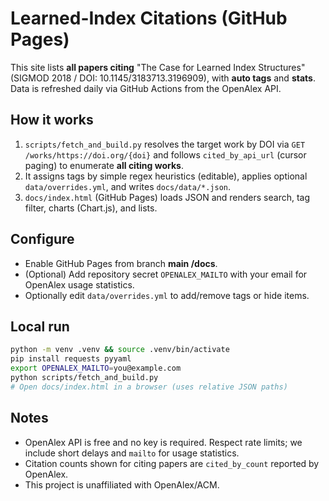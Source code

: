 # Learned-Index Citations (GitHub Pages)

This site lists **all papers citing** "The Case for Learned Index Structures" (SIGMOD 2018 / DOI: 10.1145/3183713.3196909), with **auto tags** and **stats**. Data is refreshed daily via GitHub Actions from the OpenAlex API.

## How it works
1. `scripts/fetch_and_build.py` resolves the target work by DOI via `GET /works/https://doi.org/{doi}` and follows `cited_by_api_url` (cursor paging) to enumerate **all citing works**.
2. It assigns tags by simple regex heuristics (editable), applies optional `data/overrides.yml`, and writes `docs/data/*.json`.
3. `docs/index.html` (GitHub Pages) loads JSON and renders search, tag filter, charts (Chart.js), and lists.

## Configure
- Enable GitHub Pages from branch **main /docs**.
- (Optional) Add repository secret `OPENALEX_MAILTO` with your email for OpenAlex usage statistics.
- Optionally edit `data/overrides.yml` to add/remove tags or hide items.

## Local run
```bash
python -m venv .venv && source .venv/bin/activate
pip install requests pyyaml
export OPENALEX_MAILTO=you@example.com
python scripts/fetch_and_build.py
# Open docs/index.html in a browser (uses relative JSON paths)
```

## Notes

* OpenAlex API is free and no key is required. Respect rate limits; we include short delays and `mailto` for usage statistics.
* Citation counts shown for citing papers are `cited_by_count` reported by OpenAlex.
* This project is unaffiliated with OpenAlex/ACM. 